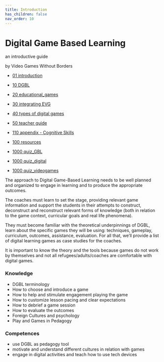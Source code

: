 ```yaml
---
title: Introduction
has_children: false
nav_order: 10
---
```

# Digital Game Based Learning
an introductive guide

by Video Games Without Borders

- [01 introduction](01%20introduction.md)
- [10 DGBL](10%20DGBL.md)
- [20 educational_games](20%20educational_games.md)
- [30 integrating EVG](30%20integrating%20EVG.md)
- [40 types of digital games](40%20types%20of%20digital%20games.md)
- [50 teacher guide](50%20teacher%20guide.md)
- [110 appendix - Cognitive Skills](110%20appendix%20-%20Cognitive%20Skills.md)
- [100 resources](100%20resources.md)

- [1000 quiz_GBL](1000%20quiz_GBL.md)
- [1000 quiz_digital](1000%20quiz_digital.md)
- [1000 quiz_videogames](1000%20quiz_videogames.md)


The approach to Digital Game-Based Learning needs to be well planned and organized to engage in learning and to produce the appropriate outcomes.

The coaches must learn to set the stage, providing relevant game information and support the students in their attempts to construct, deconstruct and reconstruct relevant forms of knowledge (both in relation to the game context, curricular goals and real life phenomena).

They must become familiar with the theoretical underpinnings of DGBL, learn about the specific games they will be using: techniques, gameplay, curriculum, outcomes, assistance, evaluation. For all that, we’ll provide a list of digital learning games as case studies for the coaches.

It is important to know the theory and the tools because games do not work by themselves and not all refugees/adults/coaches are comfortable with digital games. 



### Knowledge
- DGBL terminology
- How to choose and introduce a game 
- How to help and stimulate engagement playing the game
- How to customize lesson pacing and clear expectations
- How to debrief a game session
- How to evaluate the outcomes
- Foreign Cultures and psychology
- Play and Games in Pedagogy

### Competences
- use DGBL as pedagogy tool
- motivate and understand different cultures in relation with games
- engage in digital activities and teach how to use tech devices

